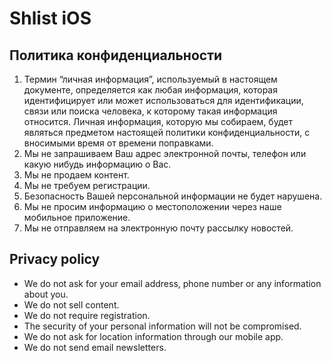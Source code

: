 # Shlist iOS

## Политика конфиденциальности

1. Термин “личная информация”, используемый в настоящем документе, определяется как любая информация, которая идентифицирует или может использоваться для идентификации, связи или поиска человека, к которому такая информация относится. Личная информация, которую мы собираем, будет являться предметом настоящей политики конфиденциальности, с вносимыми время от времени поправками.
2. Мы не запрашиваем Ваш адрес электронной почты, телефон или какую нибудь информацию о Вас.
3. Мы не продаем контент.
4. Мы не требуем регистрации.
5. Безопасность Вашей персональной информации не будет нарушена.
6. Мы не просим информацию о местоположении через наше мобильное приложение.
7. Мы не отправляем на электронную почту рассылку новостей.

## Privacy policy

- We do not ask for your email address, phone number or any information about you.
- We do not sell content.
- We do not require registration.
- The security of your personal information will not be compromised.
- We do not ask for location information through our mobile app.
- We do not send email newsletters.
